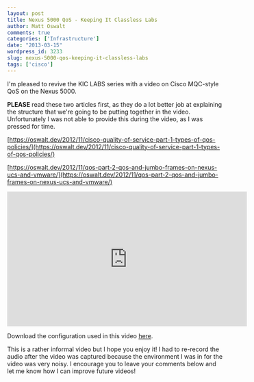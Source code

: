 ```yaml
---
layout: post
title: Nexus 5000 QoS - Keeping It Classless Labs
author: Matt Oswalt
comments: true
categories: ['Infrastructure']
date: "2013-03-15"
wordpress_id: 3233
slug: nexus-5000-qos-keeping-it-classless-labs
tags: ['cisco']
---
```



I'm pleased to revive the KIC LABS series with a video on Cisco MQC-style QoS on the Nexus 5000.

**PLEASE** read these two articles first, as they do a lot better job at explaining the structure that we're going to be putting together in the video. Unfortunately I was not able to provide this during the video, as I was pressed for time.

[https://oswalt.dev/2012/11/cisco-quality-of-service-part-1-types-of-qos-policies/](https://oswalt.dev/2012/11/cisco-quality-of-service-part-1-types-of-qos-policies/)

[https://oswalt.dev/2012/11/qos-part-2-qos-and-jumbo-frames-on-nexus-ucs-and-vmware/](https://oswalt.dev/2012/11/qos-part-2-qos-and-jumbo-frames-on-nexus-ucs-and-vmware/)

<div style="text-align: center"><iframe width="560" height="315" src="http://www.youtube.com/embed/eSdybCEIs94" frameborder="0" allowfullscreen></iframe></div>

Download the configuration used in this video [here](/assets/2013/03/Sample_QoS_Configuration.txt).

This is a rather informal video but I hope you enjoy it! I had to re-record the audio after the video was captured because the environment I was in for the video was very noisy. I encourage you to leave your comments below and let me know how I can improve future videos!
